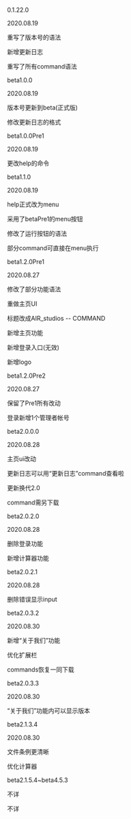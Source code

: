 0.1.22.0

2020.08.19

重写了版本号的语法

新增更新日志

重写了所有command语法

beta1.0.0

2020.08.19

版本号更新到beta(正式版)

修改更新日志的格式

beta1.0.0Pre1

2020.08.19

更改help的命令

beta1.1.0

2020.08.19

help正式改为menu

采用了betaPre1的menu按钮

修改了运行按钮的语法

部分command可直接在menu执行

beta1.2.0Pre1

2020.08.27

修改了部分功能语法

重做主页UI

标题改成AIR_studios -- COMMAND

新增主页功能

新增登录入口(无效)

新增logo

beta1.2.0Pre2

2020.08.27

保留了Pre1所有改动

登录新增1个管理者帐号

beta2.0.0.0

2020.08.28

主页ui改动

更新日志可以用“更新日志”command查看啦

更新换代2.0

command需另下载

beta2.0.2.0

2020.08.28

删除登录功能

新增计算器功能

beta2.0.2.1

2020.08.28

删除错误显示input

beta2.0.3.2

2020.08.30

新增“关于我们”功能

优化扩展栏

commands恢复一同下载

beta2.0.3.3

2020.08.30

“关于我们”功能内可以显示版本

beta2.1.3.4

2020.08.30

文件条例更清晰

优化计算器

beta2.1.5.4~beta4.5.3

不详

不详
